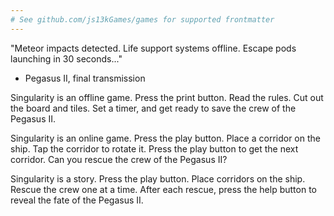 ```yaml
---
# See github.com/js13kGames/games for supported frontmatter
---
```

"Meteor impacts detected. Life support systems offline. Escape pods launching in 30 seconds..."
- Pegasus II, final transmission

Singularity is an offline game. Press the print button. Read the rules. Cut out the board and tiles. Set a timer, and get ready to save the crew of the Pegasus II.

Singularity is an online game. Press the play button. Place a corridor on the ship. Tap the corridor to rotate it. Press the play button to get the next corridor. Can you rescue the crew of the Pegasus II?

Singularity is a story. Press the play button. Place corridors on the ship. Rescue the crew one at a time. After each rescue, press the help button to reveal the fate of the Pegasus II.
